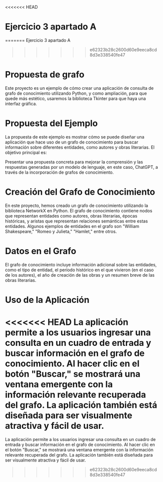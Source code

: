 <<<<<<< HEAD
# Ejercicio 3 apartado A
=======
Ejercicio 3 apartado A



>>>>>>> e62323b28c2600d60e9eeca8cd8d3e338540fe47


# Propuesta de grafo

Este proyecto es un ejemplo de cómo crear una aplicación de consulta de grafo de conocimiento utilizando Python, y como ampliación, para que quede más estético, usaremos la biblioteca Tkinter para que haya una  interfaz gráfica.

# Propuesta del Ejemplo

La propuesta de este ejemplo es mostrar cómo se puede diseñar una aplicación que hace uso de un grafo de conocimiento para buscar información sobre diferentes entidades, como autores y obras literarias. El objetivo principal es:

Presentar una propuesta concreta para mejorar la comprensión y las respuestas generadas por un modelo de lenguaje, en este caso, ChatGPT, a través de la incorporación de grafos de conocimiento.

# Creación del Grafo de Conocimiento

En este proyecto, hemos creado un grafo de conocimiento utilizando la biblioteca NetworkX en Python. El grafo de conocimiento contiene nodos que representan entidades como autores, obras literarias, épocas históricas, y aristas que representan relaciones semánticas entre estas entidades. Algunos ejemplos de entidades en el grafo son "William Shakespeare," "Romeo y Julieta," "Hamlet," entre otros.

# Datos en el Grafo
El grafo de conocimiento incluye información adicional sobre las entidades, como el tipo de entidad, el período histórico en el que vivieron (en el caso de los autores), el año de creación de las obras y un resumen breve de las obras literarias.

# Uso de la Aplicación
<<<<<<< HEAD
La aplicación permite a los usuarios ingresar una consulta en un cuadro de entrada y buscar información en el grafo de conocimiento. Al hacer clic en el botón "Buscar," se mostrará una ventana emergente con la información relevante recuperada del grafo. La aplicación también está diseñada para ser visualmente atractiva y fácil de usar.
=======
La aplicación permite a los usuarios ingresar una consulta en un cuadro de entrada y buscar información en el grafo de conocimiento. Al hacer clic en el botón "Buscar," se mostrará una ventana emergente con la información relevante recuperada del grafo. La aplicación también está diseñada para ser visualmente atractiva y fácil de usar.
>>>>>>> e62323b28c2600d60e9eeca8cd8d3e338540fe47
